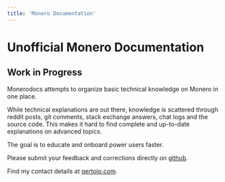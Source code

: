 ```yaml
---
title: 'Monero Documentation'
---
```

# Unofficial Monero Documentation

## Work in Progress

Monerodocs attempts to organize basic technical knowledge on Monero in one
place.

While technical explanations are out there, knowledge is scattered through
reddit posts, git comments, stack exchange answers, chat logs and the source
code. This makes it hard to find complete and up-to-date explanations on
advanced topics.

The goal is to educate and onboard power users faster.

Please submit your feedback and corrections directly on
[github](https://github.com/monerodocs/md/issues).

Find my contact details at [qertoip.com](https://qertoip.com/).
